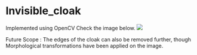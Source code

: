 # Invisible_cloak
Implemented using OpenCV
Check the image below.
![](https://imgur.com/n6e4n92.png)


Future Scope : The edges of the cloak can also be removed further, though Morphological transformations have been applied on the image.
